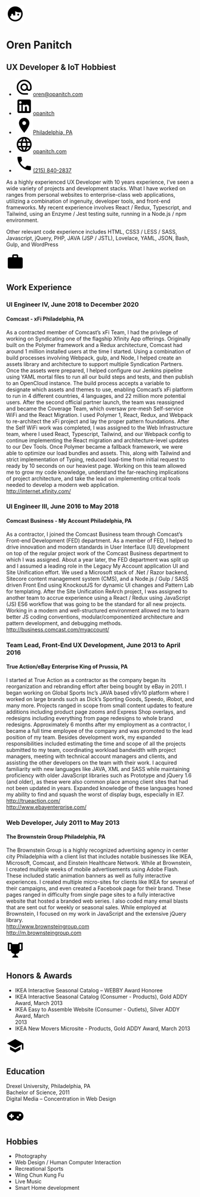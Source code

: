 <!-- The (first) h1 will be used as the <title> of the HTML page -->
<div id="header">

  <img src="./images/icons/face-profile.svg" alt="Oren Panitch" />

  <div>
  
  <h1>Oren Panitch</h1>

  <h2>UX Developer & IoT Hobbiest</h2>

  </div>

  <!-- The unordered list immediately after the h1 will be formatted on a single
  line. It is intended to be used for contact details -->

  <ul>
    <li><a href="mailto:oren@opanitch.com"><span class="icon"><img src="./images/icons/at.svg" /></span><span>oren@opanitch.com</a></span></li>
    <li><a href="mailto:oren@opanitch.com"><span class="icon"><img src="./images/icons/linkedin.svg" /></span><span>opanitch</span></a></li>
    <li><a href="https://www.google.com/maps/place/Philadelphia,+PA/@40.0024137,-75.2581124,11z"><span class="icon"><img src="./images/icons/map-marker.svg" /></span><span>Philadelphia, PA</span></a></li>
    <li><a href="http://opanitch.com"><span class="icon"><img src="./images/icons/web.svg" /></span><span>opanitch.com</span></a></li>
    <li><a href="tel:12158402837"><span class="icon"><img src="./images/icons/phone.svg" /></span><span>(215) 840-2837</span></a></li>
  </ul>

</div>

<!-- The paragraph after the h1 and ul and before the first h2 is optional. It
is intended to be used for a short summary. -->

<div id="intro" class="">

  <p>As a highly experienced UX Developer with 10 years experience, I've seen a wide variety of projects and development stacks. What I have worked on ranges from personal websites to enterprise-class web applications, utilizing a combination of ingenuity, developer tools, and front-end frameworks. My recent experience involves React / Redux, Typescript, and Tailwind, using an Enzyme / Jest testing suite, running in a Node.js / npm environment.</p>

  <p>Other relevant code experience includes HTML, CSS3 / LESS / SASS, Javascript, jQuery, PHP, JAVA (JSP / JSTL), Lovelace, YAML, JSON, Bash, Gulp, and WordPress</p>

</div>
<!-- <div id="programming-knowledge" class="">

  <h2>Programming Knowledge</h2>

  <ul>
    <li>JS / ES6</li>
    <li>React / Redux</li>
    <li>Enzyme / Jest</li>
    <li>AJAX / jQuery</li>
    <li>Typescript</li>
    <li>HTML5 / CSS3</li>
    <li>Tailwind / SASS / LESS</li>
    <li>Gulp / Node.js / npm</li>
    <li>Git / Bash</li>
    <li>XML / XAML / YAML</li>
    <li>JSON</li>
    <li>JAVA (JSP / JSTL)</li>
  </ul>

</div> -->
<div id="work-experience" class="">

<span class="section-header"><span class="icon"><img src="./images/icons/briefcase.svg" /></span><h2>Work Experience</h2></span>

  <!-- You have to wrap the "left" and "right" half of these headings in spans by
  hand -->

  <h3><span>UI Engineer IV</span>, <span>June 2018 to December 2020</span></h3>

  <h4><span>Comcast - xFi</span> <span>Philadelphia, PA</span></h4></h4>

  <p>As a contracted member of Comcast’s xFi Team, I had the privilege of working on Syndicating one of the flagship Xfinity App offerings. Originally built on the Polymer framework and a Redux architecture, Comcast had around 1 million installed users at the time I started. Using a combination of build processes involving Webpack, gulp, and Node, I helped create an assets library and architecture to support multiple Syndication Partners. Once the assets were prepared, I helped configure our Jenkins pipeline using YAML mortal files to run all our build steps and tests, and then publish to an OpenCloud instance. The build process accepts a variable to designate which assets and themes to use, enabling Comcast’s xFi platform to run in 4 different countries, 4 languages, and 22 million more potential users. After the second official partner launch, the team was reassigned and became the Coverage Team, which oversaw pre-mesh Self-service WiFi and the React Migration. I used Polymer 1, React, Redux, and Webpack to re-architect the xFi project and lay the proper pattern foundations. After the Self WiFi work was completed, I was assigned to the Web Infrastructure team, where I used React, Typescript, Tailwind, and our Webpack config to continue implementing the React migration and architecture-level updates to our Dev Tools. Once Polymer became a fallback framework, we were able to optimize our load bundles and assets. This, along with Tailwind and strict implementation of Typing, reduced load-time from initial request to ready by 10 seconds on our heaviest page. Working on this team allowed me to grow my code knowledge, understand the far-reaching implications of project architecture, and take the lead on implementing critical tools needed to develop a modern web application.<br />
  <a href="http://internet.xfinity.com/">http://internet.xfinity.com/</a></p>

  <h3><span>UI Engineer III</span>, <span>June 2016 to May 2018</span></h3>

  <h4><span>Comcast Business - My Account</span> <span>Philadelphia, PA</span></h4>

  <p>As a contractor, I joined the Comcast Business team through Comcast’s Front-end Development (FED) department. As a member of FED, I helped to drive innovation and modern standards in User Interface (UI) development on top of the regular project work of the Comcast Business department to which I was assigned. About a year later, the FED department was split up and I assumed a leading role in the Legacy My Account application UI and Site Unification effort. We used a Microsoft stack of .Net / Razor backend, Sitecore content management system (CMS), and a Node.js / Gulp / SASS driven Front End using KnockoutJS for dynamic UI changes and Pattern Lab for templating. After the Site Unification ReArch project, I was assigned to another team to accrue experience using a React / Redux using JavaScript (JS) ES6 workflow that was going to be the standard for all new projects. Working in a modern and well-structured environment allowed me to learn better JS coding conventions, modular/componentized architecture and pattern development, and debugging methods.<br />
  <a href="http://business.comcast.com/myaccount/">http://business.comcast.com/myaccount/</a></p>

  <h3><span>Team Lead, Front-End UX Development</span>, <span>June 2013 to April 2016</span></h3>

  <h4><span>True Action/eBay Enterprise</span> <span>King of Prussia, PA</span></h4>

  <p>I started at True Action as a contractor as the company began its reorganization and rebranding effort after being bought by eBay in 2011. I began working on Global Sports Inc’s JAVA based v9/v10 platform where I worked on large brands such as Dick’s Sporting Goods, Speedo, iRobot, and many more. Projects ranged in scope from small content updates to feature additions including product page zooms and Express Shop overlays, and redesigns including everything from page redesigns to whole brand redesigns. Approximately 6 months after my employment as a contractor, I became a full time employee of the company and was promoted to the lead position of my team. Besides development work, my expanded responsibilities included estimating the time and scope of all the projects submitted to my team, coordinating workload bandwidth with project managers, meeting with technical account managers and clients, and assisting the other developers on the team with their work. I acquired familiarity with new languages like JAVA, XML and SASS while maintaining proficiency with older JavaScript libraries such as Prototype and jQuery 1.6 (and older), as these were also common place among client sites that had not been updated in years. Expanded knowledge of these languages honed my ability to find and squash the worst of display bugs, especially in IE7.<br />
  <a href="http://trueaction.com/">http://trueaction.com/</a><br />
  <a href="http://www.ebayenterprise.com/">http://www.ebayenterprise.com/</a></p>

  <h3><span>Web Developer</span>, <span>July 2011 to May 2013</span></h3>

  <h4><span>The Brownstein Group</span> <span>Philadelphia, PA</span></h4>

  <p>The Brownstein Group is a highly recognized advertising agency in center city Philadelphia with a client list that includes notable businesses like IKEA, Microsoft, Comcast, and Einstein Healthcare Network. While at Brownstein, I created multiple weeks of mobile advertisements using Adobe Flash. These included static animation banners as well as fully interactive experiences. I created multiple micro-sites for clients like IKEA for several of their campaigns, and even created a Facebook page for their brand. These pages ranged in difficulty from single page sites to a fully interactive website that hosted a branded web series. I also coded many email blasts that are sent out for weekly or seasonal sales. While employed at Brownstein, I focused on my work in JavaScript and the extensive jQuery library.<br />
  <a href="http://trueaction.com/">http://www.brownsteingroup.com</a><br />
  <a href="http://trueaction.com/">http://m.brownsteingroup.com</a></p>

</div>
<div id="honors" class="">

<span class="section-header"><span class="icon"><img src="./images/icons/trophy.svg" /></span><h2>Honors & Awards</h2></span>

  <ul>
    <li>IKEA Interactive Seasonal Catalog – WEBBY Award Honoree</li>
    <li>IKEA Interactive Seasonal Catalog (Consumer - Products), Gold ADDY Award, March 2013</li>
    <li>IKEA Easy to Assemble Website (Consumer - Outlets), Silver ADDY Award, March </li>2013
    <li>IKEA New Movers Microsite - Products, Gold ADDY Award, March 2013</li>
  </ul>

</div>
<div id="education" class="">

<span class="section-header"><span class="icon"><img src="./images/icons/school.svg" /></span><h2>Education</h2></span>

  <p>Drexel University, Philadelphia, PA<br />
  Bachelor of Science, 2011<br />
  Digital Media – Concentration in Web Design</p>

</div>
<div id="hobbies" class="">

<span class="section-header"><span class="icon"><img src="./images/icons/gamepad-variant.svg" /></span><h2>Hobbies</h2></span>

  <ul>
    <li>Photography</li>
    <li>Web Design / Human Computer Interaction</li>
    <li>Recreational Sports</li>
    <li>Wing Chun Kung Fu</li>
    <li>Live Music</li>
    <li>Smart Home development</li>
  </ul>

</div>
